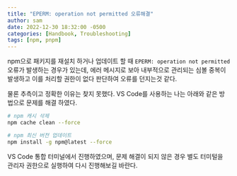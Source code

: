 ```yaml
---
title: "EPERM: operation not permitted 오류해결"
author: sam
date: 2022-12-30 18:32:00 -0500
categories: [Handbook, Troubleshooting]
tags: [npm, pnpm]
---
```


npm으로 패키지를 재설치 하거나 업데이트 할 때 `EPERM: operation not permitted` 오류가 발생하는 경우가 있는데, 에러 메시지로 보아 내부적으로 관리되는 심볼 중복이 발생하고 이를 처리할 권한이 없다 판단하여 오류를 던지는것 같다.

물론 추측이고 정확한 이유는 찾지 못했다. VS Code를 사용하는 나는 아래와 같은 방법으로 문제를 해결 하였다.

```bash
# npm 캐시 삭제
npm cache clean --force

# npm 최신 버전 업데이트
npm install -g npm@latest --force
```

VS Code 통합 터미널에서 진행하였으며, 문제 해결이 되지 않은 경우 별도 터미털을 관리자 권한으로 실행하여 다시 진행해보길 바란다.
